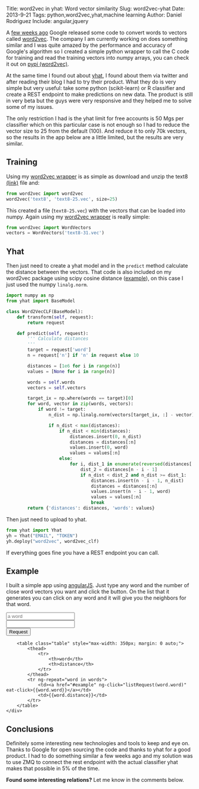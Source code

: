 Title: word2vec in yhat: Word vector similarity
Slug: word2vec-yhat
Date: 2013-9-21
Tags: python,word2vec,yhat,machine learning
Author: Daniel Rodriguez
Include: angular,jquery

A [few weeks ago](http://google-opensource.blogspot.com/2013/08/learning-meaning-behind-words.html)
Google released some code to convert words to vectors called
[word2vec](https://code.google.com/p/word2vec/).
The company I am currently working on does something similar and I was quite amazed by the performance
and accuracy of Google's algorithm so I created a simple python wrapper to call the C code for training
and read the training vectors into numpy arrays, you can check it out on
[pypi (word2vec)](https://pypi.python.org/pypi/word2vec).

At the same time I found out about [yhat](http://yhathq.com/), I found about them
via twitter and after reading their blog I had to try their product. What they do is very simple
but very useful: take some python (scikit-learn) or R classifier and create a REST
endpoint to make predictions on new data. The product is still in very beta but the guys were
very responsive and they helped me to solve some of my issues.

The only restriction I had is the yhat limit for free accounts is 50 Mgs per classifier which on this
particular case is not enough so I had to reduce the vector size to 25 from the default (100).
And reduce it to only 70k vectors, so the results in the app below are a little limited, but the results
are very similar.

## Training

Using my [word2vec wrapper](https://pypi.python.org/pypi/word2vec) is as simple as download and unzip the text8 [(link)](http://mattmahoney.net/dc/text8.zip) file and:

```python
from word2vec import word2vec
word2vec('text8', 'text8-25.vec', size=25)
```

This created a file (`text8-25.vec`) with the vectors that can be loaded into numpy. Again using my [word2vec wrapper](https://pypi.python.org/pypi/word2vec) is really simple:

```python
from word2vec import WordVectors
vectors = WordVectors('text8-31.vec')
```

## Yhat

Then just need to create a yhat model and in the `predict` method calculate the distance between the vectors.
That code is also included on my word2vec package using scipy cosine distance ([example](http://nbviewer.ipython.org/urls/raw.github.com/danielfrg/word2vec/master/examples/demo-word.ipynb)),
on this case I just used the numpy `linalg.norm`.

```python
import numpy as np
from yhat import BaseModel

class Word2VecCLF(BaseModel):
    def transform(self, request):
        return request

    def predict(self, request):
        ''' Calculate distances
        '''
        target = request['word']
        n = request['n'] if 'n' in request else 10

        distances = [1e6 for i in range(n)]
        values = [None for i in range(n)]

        words = self.words
        vectors = self.vectors

        target_ix = np.where(words == target)[0]
        for word, vector in zip(words, vectors):
            if word != target:
                n_dist = np.linalg.norm(vectors[target_ix, :] - vector)

                if n_dist < max(distances):
                    if n_dist < min(distances):
                        distances.insert(0, n_dist)
                        distances = distances[:n]
                        values.insert(0, word)
                        values = values[:n]
                    else:
                        for i, dist_1 in enumerate(reversed(distances[:-1])):
                            dist_2 = distances[n - i - 1]
                            if n_dist < dist_2 and n_dist >= dist_1:
                                distances.insert(n - i - 1, n_dist)
                                distances = distances[:n]
                                values.insert(n - i - 1, word)
                                values = values[:n]
                                break
        return {'distances': distances, 'words': values}
```

Then just need to upload to yhat.

```python
from yhat import Yhat
yh = Yhat("EMAIL", "TOKEN")
yh.deploy("word2vec", word2vec_clf)
```

If everything goes fine you have a REST endpoint you can call.

<a id="example"></a>
## Example

I built a simple app using [angularJS](http://angularjs.org/).
Just type any word and the number of close word vectors you want and click the button.
On the list that it generates you can click on any word and it will give you the neighbors for that word.

<div ng-app="app">
    <div ng-controller="MainCtrl">
        <form class="form-inline" role="form" style="max-width: 550px; margin: 0 auto;">
            <div class="form-group">
                <input type="text" class="form-control" ng-model="form_word" placeholder="a word">
            </div>
            <div class="form-group">
                <input type="number" class="form-control" ng-model="form_n">
            </div>
            <button class="btn btn-default" ng-click="formRequest()">Request</button>
        </form>

        <table class="table" style="max-width: 350px; margin: 0 auto;">
            <thead>
                <tr>
                    <th>word</th>
                    <th>distance</th>
                </tr>
            </thead>
            <tr ng-repeat="word in words">
                <td><a href="#example" ng-click="listRequest(word.word)" eat-click>{{word.word}}</a></td>
                <td>{{word.distance}}</td>
            </tr>
        </table>
    </div>
</div>

<script type="text/javascript">


var app = angular.module('app', []);

app.directive('eatClick', function() {
    return function(scope, element, attrs) {
        $(element).click(function(event) {
            event.preventDefault();
        });
    }
})

var MainCtrl = function($scope, $http) {
    $scope.form_word = '';
    $scope.form_n = 10;
    $scope.words = [];

    $scope.formRequest = function() {
        $scope.request($scope.form_word, $scope.form_n);
    }

    $scope.listRequest = function(word) {
        $scope.request(word, $scope.form_n);
    }

    $scope.request = function(word, n) {
        var BASE_URL = 'http://cors.io/api.yhathq.com/predict?username=df.rodriguez143%40gmail.com&model=word2vec&apikey=5162184b820a6ac92274bec2e98b8c88&version=23';
        var data = {"data": {"word": word, "n": n} }

        $http.post(BASE_URL, data)
            .success(function (data, status, headers, config) {
                $scope.words = [];

                for (var i = 0; i < data.prediction.words.length; i++) {
                    $scope.words.push({"word": data.prediction.words[i],
                                       "distance": data.prediction.distances[i]});
                }
            }).error(function (data, status, headers, config) {
                console.log(data);
            });
    }
}

</script>

## Conclusions

Definitely some interesting new technologies and tools to keep and eye on. Thanks to Google for
open sourcing the code and thanks to yhat for a good product. I had to do something similar a few
weeks ago and my solution was to use ZMQ to connect the rest endpoint with the actual
classifier yhat makes that possible in 5% of the time.

**Found some interesting relations?** Let me know in the comments below.
